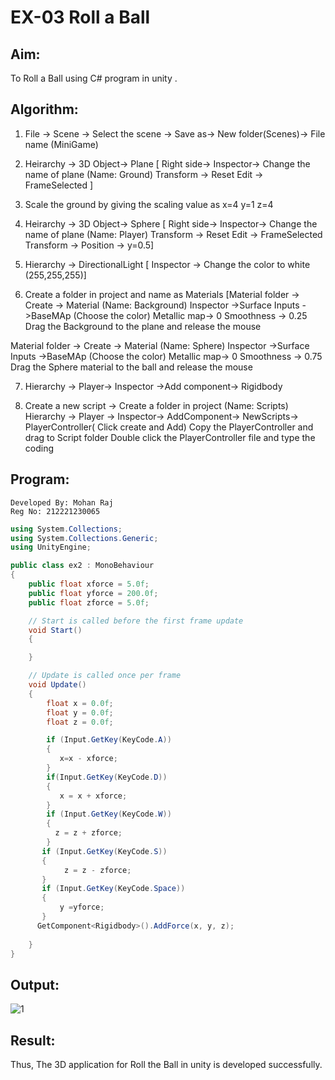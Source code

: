 # EX-03  Roll a Ball

## Aim:
To Roll a Ball using C# program in unity .

## Algorithm:

1. File -> Scene -> Select the scene -> Save as-> New folder(Scenes)-> File name (MiniGame)

2. Heirarchy -> 3D Object-> Plane 
[ Right side-> Inspector-> Change the name of plane (Name: Ground)
Transform -> Reset
Edit -> FrameSelected ]

3. Scale the ground by giving the scaling value as x=4 y=1 z=4

4. Heirarchy -> 3D Object-> Sphere
[ Right side-> Inspector-> Change the name of plane (Name: Player)
Transform -> Reset
Edit -> FrameSelected 
Transform -> Position -> y=0.5]

5. Hierarchy -> DirectionalLight
[ Inspector -> Change the color to white (255,255,255)]

6. Create a folder in project and name as Materials
[Material folder -> Create -> Material (Name: Background)
Inspector ->Surface Inputs ->BaseMAp (Choose the color)
Metallic map-> 0
Smoothness -> 0.25
Drag the Background to the plane and release the mouse

Material folder -> Create -> Material (Name: Sphere)
Inspector ->Surface Inputs ->BaseMAp (Choose the color)
Metallic map-> 0
Smoothness -> 0.75
Drag the Sphere material to the ball and release the mouse

 7. Hierarchy -> Player-> Inspector ->Add component-> Rigidbody

8. Create a new script -> Create a folder in project (Name: Scripts)
Hierarchy -> Player -> Inspector-> AddComponent-> NewScripts-> PlayerController( Click create and Add)
Copy the PlayerController and drag to Script folder
Double click the PlayerController file and type the coding

## Program:
```
Developed By: Mohan Raj
Reg No: 212221230065
```
```c#
using System.Collections;
using System.Collections.Generic;
using UnityEngine;

public class ex2 : MonoBehaviour
{
    public float xforce = 5.0f;
    public float yforce = 200.0f;
    public float zforce = 5.0f;

    // Start is called before the first frame update
    void Start()
    {

    }

    // Update is called once per frame
    void Update()
    {
        float x = 0.0f;
        float y = 0.0f;
        float z = 0.0f;

        if (Input.GetKey(KeyCode.A))
        {
           x=x - xforce;
        }
        if(Input.GetKey(KeyCode.D))
        {
           x = x + xforce;
        }
        if (Input.GetKey(KeyCode.W))
        {
          z = z + zforce;
        }
       if (Input.GetKey(KeyCode.S))
       {
            z = z - zforce;
       }
       if (Input.GetKey(KeyCode.Space))
       {
           y =yforce;
       }
      GetComponent<Rigidbody>().AddForce(x, y, z);
        
    }
}

```
## Output:

![1](https://user-images.githubusercontent.com/94525786/233114261-ec561abc-31ac-4859-83f9-051181abea78.png)
## Result:
Thus, The 3D application for Roll the Ball in unity is developed successfully.
